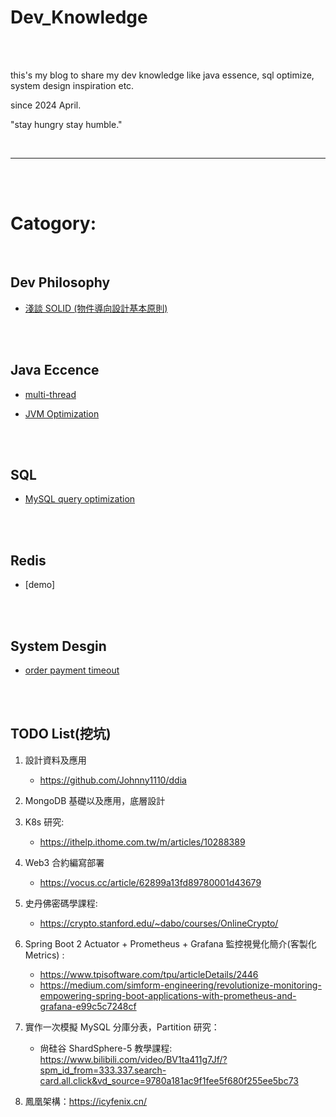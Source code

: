 # Dev_Knowledge

<br>
<br>

this's my blog to share my dev knowledge like java essence, sql optimize, system design inspiration etc.

since 2024 April.

"stay hungry stay humble."

<br>

---

<br>
<br>

# Catogory:

<br>

## Dev Philosophy

* [淺談 SOLID (物件導向設計基本原則)](dev_philosophy/solid/README.md)


<br>
<br>

## Java Eccence

 * [multi-thread](java/multi-thread)

 * [JVM Optimization](java/jvm)

<br>
<br>

## SQL

* [MySQL query optimization](sql/query-optimization/README.md)


<br>
<br>

## Redis

* [demo]

<br>
<br>

## System Desgin

* [order payment timeout](system/design/order-payment-timeout/README.md)

<br>
<br>

## TODO List(挖坑)

1. 設計資料及應用
    * https://github.com/Johnny1110/ddia

2. MongoDB 基礎以及應用，底層設計

3. K8s 研究:
    * https://ithelp.ithome.com.tw/m/articles/10288389

4. Web3 合約編寫部署
    * https://vocus.cc/article/62899a13fd89780001d43679

5. 史丹佛密碼學課程:
    * https://crypto.stanford.edu/~dabo/courses/OnlineCrypto/

6. Spring Boot 2 Actuator + Prometheus + Grafana 監控視覺化簡介(客製化 Metrics) :
    * https://www.tpisoftware.com/tpu/articleDetails/2446
    * https://medium.com/simform-engineering/revolutionize-monitoring-empowering-spring-boot-applications-with-prometheus-and-grafana-e99c5c7248cf
  
7. 實作一次模擬 MySQL 分庫分表，Partition 研究：
   * 尙硅谷 ShardSphere-5 教學課程: https://www.bilibili.com/video/BV1ta411g7Jf/?spm_id_from=333.337.search-card.all.click&vd_source=9780a181ac9f1fee5f680f255ee5bc73

8. 鳳凰架構：https://icyfenix.cn/
